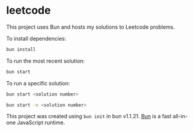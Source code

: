 # leetcode

This project uses Bun and hosts my solutions to Leetcode problems.

To install dependencies:

```bash
bun install
```

To run the most recent solution:

```bash
bun start
```

To run a specific solution:

```bash
bun start <solution number>
```

```bash
bun start -n <solution number>
```

This project was created using `bun init` in bun v1.1.21. [Bun](https://bun.sh) is a fast all-in-one JavaScript runtime.
